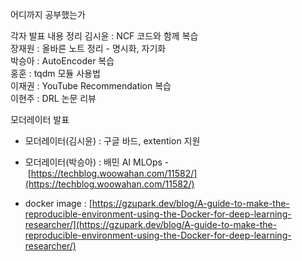 
어디까지 공부했는가

각자 발표 내용 정리
김시윤 : NCF 코드와 함께 복습  
장재원 : 올바른 노트 정리 - 명시화, 자기화  
박승아 : AutoEncoder 복습  
홍훈 : tqdm 모듈 사용법  
이재권 : YouTube Recommendation 복습  
이현주 : DRL 논문 리뷰


모더레이터 발표
- 모더레이터(김시윤) : 구글 바드, extention 지원  
- 모더레이터(박승아) : 배민 AI MLOps - [https://techblog.woowahan.com/11582/](https://techblog.woowahan.com/11582/)

- docker image : [https://gzupark.dev/blog/A-guide-to-make-the-reproducible-environment-using-the-Docker-for-deep-learning-researcher/](https://gzupark.dev/blog/A-guide-to-make-the-reproducible-environment-using-the-Docker-for-deep-learning-researcher/)

